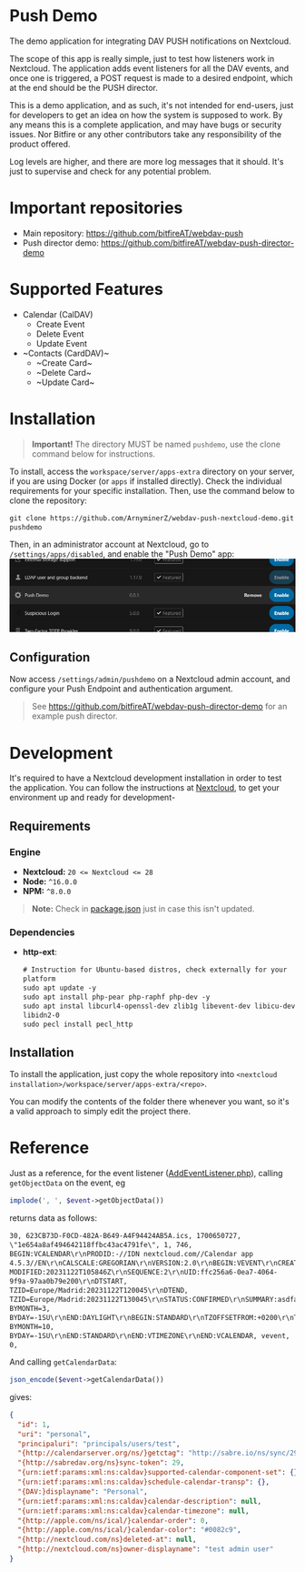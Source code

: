 <!--
SPDX-FileCopyrightText: bitfire web engineering <info@bitfire.at>
SPDX-License-Identifier: CC0-1.0
-->

# Push Demo

The demo application for integrating DAV PUSH notifications on Nextcloud.

The scope of this app is really simple, just to test how listeners work in Nextcloud. The application adds event
listeners for all the DAV events, and once one is triggered, a POST request is made to a desired endpoint, which at
the end should be the PUSH director.

This is a demo application, and as such, it's not intended for end-users, just for developers to get an idea on how the
system is supposed to work. By any means this is a complete application, and may have bugs or security issues. Nor
Bitfire or any other contributors take any responsibility of the product offered.

Log levels are higher, and there are more log messages that it should. It's just to supervise and check for any
potential problem.

# Important repositories
- Main repository: https://github.com/bitfireAT/webdav-push
- Push director demo: https://github.com/bitfireAT/webdav-push-director-demo

# Supported Features
- Calendar (CalDAV)
  - Create Event
  - Delete Event
  - Update Event
- ~Contacts (CardDAV)~
  - ~Create Card~
  - ~Delete Card~
  - ~Update Card~

# Installation
> **Important!** The directory MUST be named `pushdemo`, use the clone command below for instructions.

To install, access the `workspace/server/apps-extra` directory on your server, if you are using Docker (or `apps` if
installed directly). Check the individual requirements for your specific installation. Then, use the command below to
clone the repository:
```shell
git clone https://github.com/ArnyminerZ/webdav-push-nextcloud-demo.git pushdemo
```
Then, in an administrator account at Nextcloud, go to `/settings/apps/disabled`, and enable the "Push Demo" app:
![Enable app](/img/enable.png)

## Configuration
Now access `/settings/admin/pushdemo` on a Nextcloud admin account, and configure your Push Endpoint and authentication
argument.

> See https://github.com/bitfireAT/webdav-push-director-demo for an example push director.

# Development
It's required to have a Nextcloud development installation in order to test the application.
You can follow the instructions at [Nextcloud](https://cloud.nextcloud.com/s/iyNGp8ryWxc7Efa?path=%2F1%20Setting%20up%20a%20development%20environment), to get your environment up and ready for development-

## Requirements
### Engine
- **Nextcloud:** `20 <= Nextcloud <= 28`
- **Node:** `^16.0.0`
- **NPM:** `^8.0.0`

> **Note:**
> Check in [package.json](./package.json) just in case this isn't updated.

### Dependencies
- **http-ext**:
  ```shell
  # Instruction for Ubuntu-based distros, check externally for your platform
  sudo apt update -y
  sudo apt install php-pear php-raphf php-dev -y
  sudo apt instal libcurl4-openssl-dev zlib1g libevent-dev libicu-dev libidn2-0
  sudo pecl install pecl_http
  ````

## Installation
To install the application, just copy the whole repository into `<nextcloud installation>/workspace/server/apps-extra/<repo>`.

You can modify the contents of the folder there whenever you want, so it's a valid approach to simply edit the project there.

# Reference

Just as a reference, for the event listener ([AddEventListener.php](/lib/Listener/AddEventListener.php)), calling
`getObjectData` on the event, eg
```php
implode(', ', $event->getObjectData())
```
returns data as follows:
```
30, 623CB73D-F0CD-482A-B649-A4F94424AB5A.ics, 1700650727, \"1e654a8af494642118ffbc43ac4791fe\", 1, 746, BEGIN:VCALENDAR\r\nPRODID:-//IDN nextcloud.com//Calendar app 4.5.3//EN\r\nCALSCALE:GREGORIAN\r\nVERSION:2.0\r\nBEGIN:VEVENT\r\nCREATED:20231122T105845Z\r\nDTSTAMP:20231122T105846Z\r\nLAST-MODIFIED:20231122T105846Z\r\nSEQUENCE:2\r\nUID:ffc256a6-0ea7-4064-9f9a-97aa0b79e200\r\nDTSTART, TZID=Europe/Madrid:20231122T120045\r\nDTEND, TZID=Europe/Madrid:20231122T130045\r\nSTATUS:CONFIRMED\r\nSUMMARY:asdfasdf\r\nEND:VEVENT\r\nBEGIN:VTIMEZONE\r\nTZID:Europe/Madrid\r\nBEGIN:DAYLIGHT\r\nTZOFFSETFROM:+0100\r\nTZOFFSETTO:+0200\r\nTZNAME:CEST\r\nDTSTART:19700329T020000\r\nRRULE:FREQ=YEARLY, BYMONTH=3, BYDAY=-1SU\r\nEND:DAYLIGHT\r\nBEGIN:STANDARD\r\nTZOFFSETFROM:+0200\r\nTZOFFSETTO:+0100\r\nTZNAME:CET\r\nDTSTART:19701025T030000\r\nRRULE:FREQ=YEARLY, BYMONTH=10, BYDAY=-1SU\r\nEND:STANDARD\r\nEND:VTIMEZONE\r\nEND:VCALENDAR, vevent, 0, 
```

And calling `getCalendarData`:
```php
json_encode($event->getCalendarData())
```
gives:
```json
{
  "id": 1,
  "uri": "personal",
  "principaluri": "principals/users/test",
  "{http://calendarserver.org/ns/}getctag": "http://sabre.io/ns/sync/29",
  "{http://sabredav.org/ns}sync-token": 29,
  "{urn:ietf:params:xml:ns:caldav}supported-calendar-component-set": {},
  "{urn:ietf:params:xml:ns:caldav}schedule-calendar-transp": {},
  "{DAV:}displayname": "Personal",
  "{urn:ietf:params:xml:ns:caldav}calendar-description": null,
  "{urn:ietf:params:xml:ns:caldav}calendar-timezone": null,
  "{http://apple.com/ns/ical/}calendar-order": 0,
  "{http://apple.com/ns/ical/}calendar-color": "#0082c9",
  "{http://nextcloud.com/ns}deleted-at": null,
  "{http://nextcloud.com/ns}owner-displayname": "test admin user"
}
```
